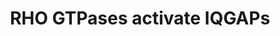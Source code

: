 ---
annotations:
- id: PW:0000003
  parent: signaling pathway
  type: Pathway Ontology
  value: signaling pathway
authors:
- ReactomeTeam
- Egonw
description: IQGAPs constitute a family of scaffolding proteins characterized by a
  calponin homology (CH) domain, a polyproline binding region (WW domain), a tandem
  of four IQ (isoleucine and glutamine-rich) repeats and a RAS GTPase-activating protein-related
  domain (GRD). Three IQGAPs have been identified in human, IQGAP1, IQGAP2 and IQGAP3.
  The best characterized is IQGAP1 and over 90 proteins have been reported to bind
  to it. IQGAPs integrate multiple signaling pathways and coordinate a large variety
  of cellular activities (White et al. 2012). IQGAP proteins IQGAP1, IQGAP2 and IQGAP3,
  bind activated RHO GTPases RAC1 and CDC42 via their GRD and stabilize them in their
  GTP-bound state (Kuroda et al. 1996, Swart-Mataraza et al. 2002, Wang et al. 2007).
  IQGAPs bind F-actin filaments via the CH domain and modulate cell shape and motility
  through regulation of G-actin/F-actin equilibrium (Brill et al. 1996, Fukata et
  al. 1997, Bashour et al. 1997, Wang et al. 2007, Pelikan-Conchaudron et al. 2011).
  Binding of IQGAPs to F-actin is inhibited by calmodulin binding to the IQ repeats
  (Bashour et al. 1997, Pelikan-Conchaudron et al. 2011). Based on IQGAP1 studies,
  IQGAPs presumably function as homodimers (Bashour et al. 1997).<p>IQGAP1 is involved
  in the regulation of adherens junctions through its interaction with E-cadherin
  (CDH1) and catenins (CTTNB1 and CTTNA1) (Kuroda et al. 1998, Hage et al. 2009).
  IQGAP1 contributes to cell polarity and lamellipodia formation through its interaction
  with microtubules (Fukata et al. 2002, Suzuki and Takahashi 2008).   View original
  pathway at [http://www.reactome.org/PathwayBrowser/#DIAGRAM=5626467 Reactome].
last-edited: 2021-01-25
organisms:
- Homo sapiens
redirect_from:
- /index.php/Pathway:WP3330
- /instance/WP3330
revision: null
schema-jsonld:
- '@context': https://schema.org/
  '@id': https://wikipathways.github.io/pathways/WP3330.html
  '@type': Dataset
  creator:
    '@type': Organization
    name: WikiPathways
  description: IQGAPs constitute a family of scaffolding proteins characterized by
    a calponin homology (CH) domain, a polyproline binding region (WW domain), a tandem
    of four IQ (isoleucine and glutamine-rich) repeats and a RAS GTPase-activating
    protein-related domain (GRD). Three IQGAPs have been identified in human, IQGAP1,
    IQGAP2 and IQGAP3. The best characterized is IQGAP1 and over 90 proteins have
    been reported to bind to it. IQGAPs integrate multiple signaling pathways and
    coordinate a large variety of cellular activities (White et al. 2012). IQGAP proteins
    IQGAP1, IQGAP2 and IQGAP3, bind activated RHO GTPases RAC1 and CDC42 via their
    GRD and stabilize them in their GTP-bound state (Kuroda et al. 1996, Swart-Mataraza
    et al. 2002, Wang et al. 2007). IQGAPs bind F-actin filaments via the CH domain
    and modulate cell shape and motility through regulation of G-actin/F-actin equilibrium
    (Brill et al. 1996, Fukata et al. 1997, Bashour et al. 1997, Wang et al. 2007,
    Pelikan-Conchaudron et al. 2011). Binding of IQGAPs to F-actin is inhibited by
    calmodulin binding to the IQ repeats (Bashour et al. 1997, Pelikan-Conchaudron
    et al. 2011). Based on IQGAP1 studies, IQGAPs presumably function as homodimers
    (Bashour et al. 1997).<p>IQGAP1 is involved in the regulation of adherens junctions
    through its interaction with E-cadherin (CDH1) and catenins (CTTNB1 and CTTNA1)
    (Kuroda et al. 1998, Hage et al. 2009). IQGAP1 contributes to cell polarity and
    lamellipodia formation through its interaction with microtubules (Fukata et al.
    2002, Suzuki and Takahashi 2008).   View original pathway at [http://www.reactome.org/PathwayBrowser/#DIAGRAM=5626467
    Reactome].
  keywords:
  - 'CALM1 '
  - CALM1:4Ca2+
  - 'CDC42 '
  - CDC42:GTP, RAC1:GTP
  - CDH1
  - 'CDH1(155-882) '
  - CLIP1
  - 'CLIP1 '
  - 'CTNNA1 '
  - 'CTNNB1 '
  - 'Ca2+ '
  - F-actin
  - 'F-actin '
  - 'GTP '
  - IQGAP
  - 'IQGAP1 '
  - IQGAP1 dimer
  - 'IQGAP2 '
  - 'IQGAP3 '
  - MEN1
  - 'MEN1 '
  - Microtubule
  - 'Microtubule protofilament '
  - 'RAC1 '
  - RAC1,CDC42:GTP:IQGAP1
  - RAC1,CDC42:GTP:IQGAP1:CLIP1:microtubule
  - RAC1,CDC42:GTP:IQGAP:F-actin
  - RAC1,CDC42:GTP:IQGAPs
  - RAC1:GTP,CDC42:GTP:IQGAPs:CALM1:4Ca2+
  - dimer:CTNNB1:CTNNA1
  - dimer:CTTNB1:CTTNA1:IQGAP1:MEN1
  license: CC0
  name: RHO GTPases activate IQGAPs
seo: CreativeWork
title: RHO GTPases activate IQGAPs
wpid: WP3330
---
